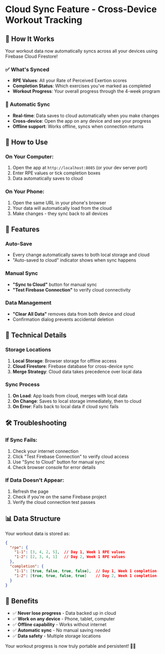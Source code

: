 # Cloud Sync Feature - Cross-Device Workout Tracking

## 🚀 How It Works

Your workout data now automatically syncs across all your devices using Firebase Cloud Firestore!

### ✅ What's Synced
- **RPE Values**: All your Rate of Perceived Exertion scores
- **Completion Status**: Which exercises you've marked as completed
- **Workout Progress**: Your overall progress through the 4-week program

### 🔄 Automatic Sync
- **Real-time**: Data saves to cloud automatically when you make changes
- **Cross-device**: Open the app on any device and see your progress
- **Offline support**: Works offline, syncs when connection returns

## 📱 How to Use

### On Your Computer:
1. Open the app at `http://localhost:8085` (or your dev server port)
2. Enter RPE values or tick completion boxes
3. Data automatically saves to cloud

### On Your Phone:
1. Open the same URL in your phone's browser
2. Your data will automatically load from the cloud
3. Make changes - they sync back to all devices

## 🎯 Features

### Auto-Save
- Every change automatically saves to both local storage and cloud
- "Auto-saved to cloud" indicator shows when sync happens

### Manual Sync
- **"Sync to Cloud"** button for manual sync
- **"Test Firebase Connection"** to verify cloud connectivity

### Data Management
- **"Clear All Data"** removes data from both device and cloud
- Confirmation dialog prevents accidental deletion

## 🔧 Technical Details

### Storage Locations
1. **Local Storage**: Browser storage for offline access
2. **Cloud Firestore**: Firebase database for cross-device sync
3. **Merge Strategy**: Cloud data takes precedence over local data

### Sync Process
1. **On Load**: App loads from cloud, merges with local data
2. **On Change**: Saves to local storage immediately, then to cloud
3. **On Error**: Falls back to local data if cloud sync fails

## 🛠️ Troubleshooting

### If Sync Fails:
1. Check your internet connection
2. Click "Test Firebase Connection" to verify cloud access
3. Use "Sync to Cloud" button for manual sync
4. Check browser console for error details

### If Data Doesn't Appear:
1. Refresh the page
2. Check if you're on the same Firebase project
3. Verify the cloud connection test passes

## 📊 Data Structure

Your workout data is stored as:
```json
{
  "rpe": {
    "1-1": [3, 4, 2, 5],  // Day 1, Week 1 RPE values
    "1-2": [2, 3, 4, 1]   // Day 2, Week 1 RPE values
  },
  "completion": {
    "1-1": [true, false, true, false],  // Day 1, Week 1 completion
    "1-2": [true, true, false, true]    // Day 2, Week 1 completion
  }
}
```

## 🎉 Benefits

- ✅ **Never lose progress** - Data backed up in cloud
- ✅ **Work on any device** - Phone, tablet, computer
- ✅ **Offline capability** - Works without internet
- ✅ **Automatic sync** - No manual saving needed
- ✅ **Data safety** - Multiple storage locations

Your workout progress is now truly portable and persistent! 🏋️‍♂️ 